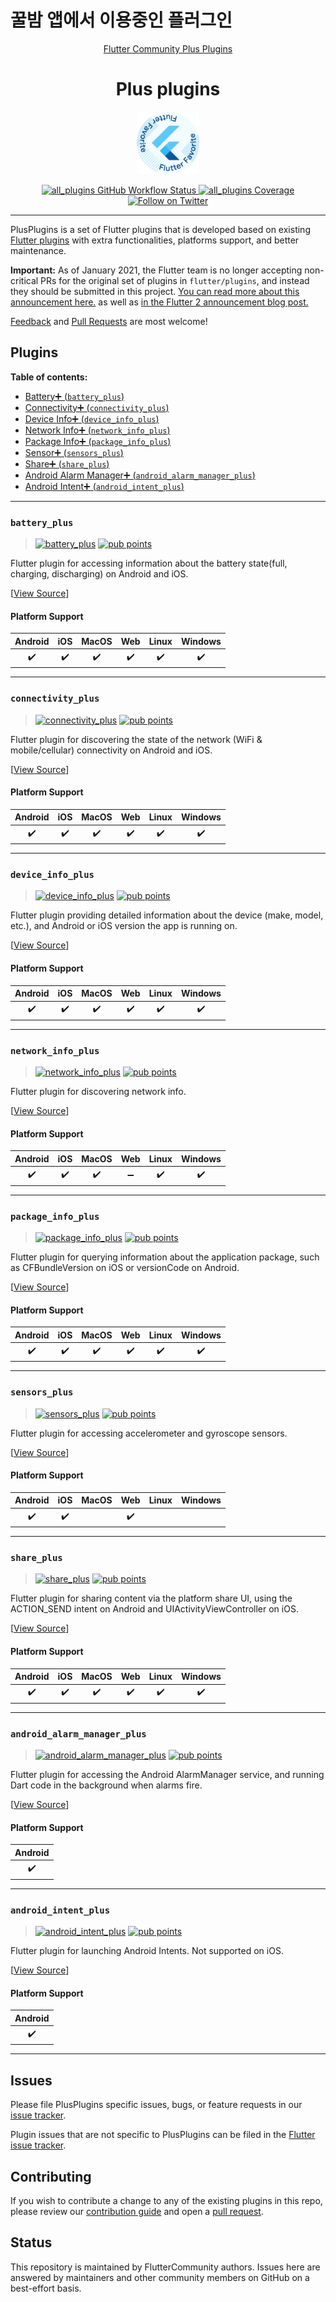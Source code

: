 # 꿀밤 앱에서 이용중인 플러그인  


<p align="center">
  <a href="https://plus.fluttercommunity.dev/">
    Flutter Community Plus Plugins<br/>
  </a>
  <h1 align="center">Plus plugins</h1>
<center><a href="https://flutter.dev/docs/development/packages-and-plugins/favorites" target="_blank" rel="noreferrer noopener"><img src="./website/static/img/flutter-favorite-badge.png" width="100" alt="build"></a></center>
</p>

<p align="center">
  <a href="https://github.com/fluttercommunity/plus_plugins/actions?query=workflow%3Aall_plugins">
    <img src="https://github.com/fluttercommunity/plus_plugins/workflows/all_plugins/badge.svg" alt="all_plugins GitHub Workflow Status"/>
  </a>
  <a href="https://codecov.io/gh/flutter_community/plus_plugins/">
    <img src="https://codecov.io/gh/fluttercommunity/plus_plugins/graph/badge.svg" alt="all_plugins Coverage"/>
  </a>
  <a href="https://twitter.com/FlutterComm">
    <img src="https://img.shields.io/twitter/follow/FlutterComm.svg?colorA=1da1f2&colorB=&label=Follow%20on%20Twitter" alt="Follow on Twitter">
  </a>
</p>

---

PlusPlugins is a set of Flutter plugins that is developed based on existing [Flutter plugins](https://github.com/flutter/plugins) with extra functionalities, platforms support, and better maintenance.

**Important:** As of January 2021, the Flutter team is no longer accepting non-critical PRs for the original set of plugins in `flutter/plugins`, and instead they should be submitted in this project. [You can read more about this announcement here.](https://github.com/flutter/plugins/blob/master/CONTRIBUTING.md#important-note) as well as [in the Flutter 2 announcement blog post.](https://medium.com/flutter/whats-new-in-flutter-2-0-fe8e95ecc65)

[Feedback](https://github.com/fluttercommunity/plus_plugins/issues) and [Pull Requests](https://github.com/fluttercommunity/plus_plugins/pulls) are most welcome!

## Plugins

**Table of contents:**

- [Battery➕ (`battery_plus`)](#battery_plus)
- [Connectivity➕ (`connectivity_plus`)](#connectivity_plus)
- [Device Info➕ (`device_info_plus`)](#device_info_plus)
- [Network Info➕ (`network_info_plus`)](#network_info_plus)
- [Package Info➕ (`package_info_plus`)](#package_info_plus)
- [Sensor➕ (`sensors_plus`)](#sensors_plus)
- [Share➕ (`share_plus`)](#share_plus)
- [Android Alarm Manager➕ (`android_alarm_manager_plus`)](#android_alarm_manager_plus)
- [Android Intent➕ (`android_intent_plus`)](#android_intent_plus)

---

### `battery_plus`

> [![battery_plus][battery_plus_badge_pub]][battery_plus] [![pub points][battery_plus_badge_pub_points]][battery_plus_pub_points]

Flutter plugin for accessing information about the battery state(full, charging, discharging) on Android and iOS.

[[View Source][battery_plus_code]]

#### Platform Support

| Android | iOS | MacOS | Web | Linux | Windows |
| :-----: | :-: | :---: | :-: | :---: | :-----: |
|   ✔️    | ✔️  |  ✔️   | ✔️  |  ✔️   |   ✔️    |

---

### `connectivity_plus`

> [![connectivity_plus][connectivity_plus_badge_pub]][connectivity_plus] [![pub points][connectivity_plus_badge_pub_points]][connectivity_plus_pub_points]

Flutter plugin for discovering the state of the network (WiFi &
mobile/cellular) connectivity on Android and iOS.

[[View Source][connectivity_plus_code]]

#### Platform Support

| Android | iOS | MacOS | Web | Linux | Windows |
| :-----: | :-: | :---: | :-: | :---: | :-----: |
|   ✔️    | ✔️  |  ✔️   | ✔️  |  ✔️   |   ✔️    |

---

### `device_info_plus`

> [![device_info_plus][device_info_plus_badge_pub]][device_info_plus] [![pub points][device_info_plus_badge_pub_points]][device_info_plus_pub_points]

Flutter plugin providing detailed information about the device
(make, model, etc.), and Android or iOS version the app is running on.

[[View Source][device_info_plus_code]]

#### Platform Support

| Android | iOS | MacOS | Web | Linux | Windows |
| :-----: | :-: | :---: | :-: | :---: | :-----: |
|   ✔️    | ✔️  |  ✔️   | ✔️  |  ✔️   |   ✔️    |

---

### `network_info_plus`

> [![network_info_plus][network_info_plus_badge_pub]][network_info_plus] [![pub points][network_info_plus_badge_pub_points]][network_info_plus_pub_points]

Flutter plugin for discovering network info.

[[View Source][network_info_plus_code]]

#### Platform Support

| Android | iOS | MacOS | Web | Linux | Windows |
| :-----: | :-: | :---: | :-: | :---: | :-----: |
|   ✔️    | ✔️  |  ✔️   | ➖  |  ✔️   |   ✔️    |

---

### `package_info_plus`

> [![package_info_plus][package_info_plus_badge_pub]][package_info_plus] [![pub points][package_info_plus_badge_pub_points]][package_info_plus_pub_points]

Flutter plugin for querying information about the application
package, such as CFBundleVersion on iOS or versionCode on Android.

[[View Source][package_info_plus_code]]

#### Platform Support

| Android | iOS | MacOS | Web | Linux | Windows |
| :-----: | :-: | :---: | :-: | :---: | :-----: |
|   ✔️    | ✔️  |  ✔️   | ✔️  |  ✔️   |   ✔️    |

---

### `sensors_plus`

> [![sensors_plus][sensors_plus_badge_pub]][sensors_plus] [![pub points][sensors_plus_badge_pub_points]][sensors_plus_pub_points]

Flutter plugin for accessing accelerometer and gyroscope sensors.

[[View Source][sensors_plus_code]]

#### Platform Support

| Android | iOS | MacOS | Web | Linux | Windows |
| :-----: | :-: | :---: | :-: | :---: | :-----: |
|   ✔️    | ✔️  |       | ✔️  |       |         |

---

### `share_plus`

> [![share_plus][share_plus_badge_pub]][share_plus] [![pub points][share_plus_badge_pub_points]][share_plus_pub_points]

Flutter plugin for sharing content via the platform share UI, using the ACTION_SEND intent on Android and UIActivityViewController on iOS.

[[View Source][share_plus_code]]

#### Platform Support

| Android | iOS | MacOS | Web | Linux | Windows |
| :-----: | :-: | :---: | :-: | :---: | :-----: |
|   ✔️    | ✔️  |  ✔️   | ✔️  |  ✔️   |   ✔️    |

---

### `android_alarm_manager_plus`

> [![android_alarm_manager_plus][android_alarm_manager_plus_badge_pub]][android_alarm_manager_plus] [![pub points][android_alarm_manager_plus_badge_pub_points]][android_alarm_manager_plus_pub_points]

Flutter plugin for accessing the Android AlarmManager service, and running Dart code in the background when alarms fire.

[[View Source][android_alarm_manager_plus_code]]

#### Platform Support

| Android |
| :-----: |
|   ✔️    |

---

### `android_intent_plus`

> [![android_intent_plus][android_intent_plus_badge_pub]][android_intent_plus] [![pub points][android_intent_plus_badge_pub_points]][android_intent_plus_pub_points]

Flutter plugin for launching Android Intents. Not supported on iOS.

[[View Source][android_intent_plus_code]]

#### Platform Support

| Android |
| :-----: |
|   ✔️    |

---

## Issues

Please file PlusPlugins specific issues, bugs, or feature requests in our [issue tracker](https://github.com/fluttercommunity/plus_plugins/issues/new).

Plugin issues that are not specific to PlusPlugins can be filed in the [Flutter issue tracker](https://github.com/flutter/flutter/issues/new).

## Contributing

If you wish to contribute a change to any of the existing plugins in this repo,
please review our [contribution guide](https://github.com/fluttercommunity/plus_plugins/blob/master/CONTRIBUTING.md)
and open a [pull request](https://github.com/fluttercommunity/plus_plugins/pulls).

## Status

This repository is maintained by FlutterCommunity authors. Issues here are answered by maintainers and other community members on GitHub on a best-effort basis.

[battery_plus]: https://pub.dev/packages/battery_plus
[battery_plus_code]: https://github.com/fluttercommunity/plus_plugins/tree/main/packages/battery_plus
[battery_plus_pub_points]: https://pub.dev/packages/battery_plus/score
[battery_plus_badge_pub_points]: https://badges.bar/battery_plus/pub%20points
[battery_plus_badge_pub]: https://img.shields.io/pub/v/battery_plus.svg
[connectivity_plus]: https://pub.dev/packages/connectivity_plus
[connectivity_plus_code]: https://github.com/fluttercommunity/plus_plugins/tree/main/packages/connectivity_plus
[connectivity_plus_pub_points]: https://pub.dev/packages/connectivity_plus/score
[connectivity_plus_badge_pub_points]: https://badges.bar/connectivity_plus/pub%20points
[connectivity_plus_badge_pub]: https://img.shields.io/pub/v/connectivity_plus.svg
[network_info_plus]: https://pub.dev/packages/network_info_plus
[network_info_plus_code]: https://github.com/fluttercommunity/plus_plugins/tree/main/packages/network_info_plus
[network_info_plus_pub_points]: https://pub.dev/packages/network_info_plus/score
[network_info_plus_badge_pub_points]: https://badges.bar/network_info_plus/pub%20points
[network_info_plus_badge_pub]: https://img.shields.io/pub/v/network_info_plus.svg
[android_alarm_manager_plus]: https://pub.dev/packages/android_alarm_manager_plus
[android_alarm_manager_plus_code]: https://github.com/fluttercommunity/plus_plugins/tree/main/packages/android_alarm_manager_plus
[android_alarm_manager_plus_pub_points]: https://pub.dev/packages/android_alarm_manager_plus/score
[android_alarm_manager_plus_badge_pub_points]: https://badges.bar/android_alarm_manager_plus/pub%20points
[android_alarm_manager_plus_badge_pub]: https://img.shields.io/pub/v/android_alarm_manager_plus.svg
[android_intent_plus]: https://pub.dev/packages/android_intent_plus
[android_intent_plus_code]: https://github.com/fluttercommunity/plus_plugins/tree/main/packages/android_intent_plus
[android_intent_plus_pub_points]: https://pub.dev/packages/android_intent_plus/score
[android_intent_plus_badge_pub_points]: https://badges.bar/android_intent_plus/pub%20points
[android_intent_plus_badge_pub]: https://img.shields.io/pub/v/android_intent_plus.svg
[device_info_plus]: https://pub.dev/packages/device_info_plus
[device_info_plus_code]: https://github.com/fluttercommunity/plus_plugins/tree/main/packages/device_info_plus
[device_info_plus_pub_points]: https://pub.dev/packages/device_info_plus/score
[device_info_plus_badge_pub_points]: https://badges.bar/device_info_plus/pub%20points
[device_info_plus_badge_pub]: https://img.shields.io/pub/v/device_info_plus.svg
[package_info_plus]: https://pub.dev/packages/package_info_plus
[package_info_plus_code]: https://github.com/fluttercommunity/plus_plugins/tree/main/packages/package_info_plus
[package_info_plus_pub_points]: https://pub.dev/packages/package_info_plus/score
[package_info_plus_badge_pub_points]: https://badges.bar/package_info_plus/pub%20points
[package_info_plus_badge_pub]: https://img.shields.io/pub/v/package_info_plus.svg
[sensors_plus]: https://pub.dev/packages/sensors_plus
[sensors_plus_code]: https://github.com/fluttercommunity/plus_plugins/tree/main/packages/sensors_plus
[sensors_plus_pub_points]: https://pub.dev/packages/sensors_plus/score
[sensors_plus_badge_pub_points]: https://badges.bar/sensors_plus/pub%20points
[sensors_plus_badge_pub]: https://img.shields.io/pub/v/sensors_plus.svg
[share_plus]: https://pub.dev/packages/share_plus
[share_plus_code]: https://github.com/fluttercommunity/plus_plugins/tree/main/packages/share_plus
[share_plus_pub_points]: https://pub.dev/packages/share_plus/score
[share_plus_badge_pub_points]: https://badges.bar/share_plus/pub%20points
[share_plus_badge_pub]: https://img.shields.io/pub/v/share_plus.svg
